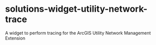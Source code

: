 # solutions-widget-utility-network-trace
A widget to perform tracing for the ArcGIS Utility Network Management Extension
